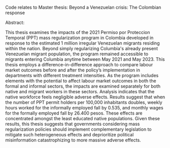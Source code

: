 Code relates to Master thesis: Beyond a Venezuelan crisis: The Colombian response

Abstract: 

This thesis examines the impacts of the 2021 Permiso por Proteccion Temporal (PPT) mass regularization program in Colombia developed in response to the estimated 1 million irregular Venezuelan migrants residing within the nation. Beyond simply regularizing Columbia's already present Venezuelan migrant population, the program remained accessible to migrants entering Columbia anytime between May 2021 and May 2023. This thesis employs a difference-in-difference approach to compare labour market outcomes before and after the policy’s implementation in departments with different treatment intensities. As the program includes elements with the potential to affect labour market outcomes in both the formal and informal sectors, the impacts are examined separately for both native and migrant workers in these sectors. Analysis indicates that the native workforce feels negligible adverse effects. Results suggest that when the number of PPT permit holders per 100,000 inhabitants doubles, weekly hours worked for the informally employed fall by 0.535, and monthly wages for the formally employed fall by 26.400 pesos. These effects are concentrated amongst the least educated native populations. Given these results, this thesis suggests that governments considering mass regularization policies should implement complementary legislation to mitigate such heterogeneous effects and deprioritize political misinformation catastrophizing to more massive adverse effects.
